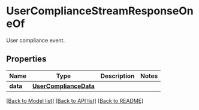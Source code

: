 # UserComplianceStreamResponseOneOf

User compliance event.

## Properties
Name | Type | Description | Notes
------------ | ------------- | ------------- | -------------
**data** | [**UserComplianceData**](UserComplianceData.md) |  | 

[[Back to Model list]](../README.md#documentation-for-models) [[Back to API list]](../README.md#documentation-for-api-endpoints) [[Back to README]](../README.md)


